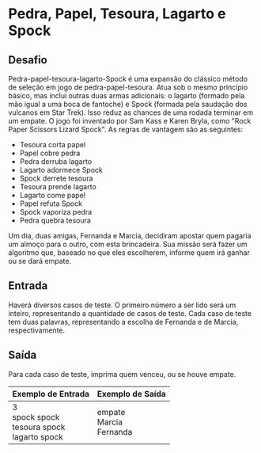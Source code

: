 # Pedra, Papel, Tesoura, Lagarto e Spock

## Desafio

Pedra-papel-tesoura-lagarto-Spock é uma expansão do clássico método de seleção em jogo de pedra-papel-tesoura. Atua sob o mesmo princípio básico, mas inclui outras duas armas adicionais: o lagarto (formado pela mão igual a uma boca de fantoche) e Spock (formada pela saudação dos vulcanos em Star Trek). Isso reduz as chances de uma rodada terminar em um empate. O jogo foi inventado por Sam Kass e Karen Bryla, como "Rock Paper Scissors Lizard Spock". As regras de vantagem são as seguintes:  

- Tesoura corta papel  
- Papel cobre pedra  
- Pedra derruba lagarto  
- Lagarto adormece Spock  
- Spock derrete tesoura  
- Tesoura prende lagarto  
- Lagarto come papel  
- Papel refuta Spock  
- Spock vaporiza pedra  
- Pedra quebra tesoura  

Um dia, duas amigas, Fernanda e Marcia, decidiram apostar quem pagaria um almoço para o outro, com esta brincadeira. Sua missão será fazer um algoritmo que, baseado no que eles escolherem, informe quem irá ganhar ou se dará empate.  

## Entrada

Haverá diversos casos de teste. O primeiro número a ser lido será um inteiro, representando a quantidade de casos de teste. Cada caso de teste tem duas palavras, representando a escolha de Fernanda e de Marcia, respectivamente.  

## Saída

Para cada caso de teste, imprima quem venceu, ou se houve empate.  

|Exemplo de Entrada|Exemplo de Saída|
|-|-|
|3<br>spock spock<br>tesoura spock<br>lagarto spock|empate<br>Marcia<br>Fernanda|

